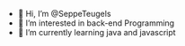 - 👋 Hi, I’m @SeppeTeugels
- 👀 I’m interested in back-end Programming
- 🌱 I’m currently learning java and javascript

<!---
SeppeTeugels/SeppeTeugels is a ✨ special ✨ repository because its `README.md` (this file) appears on your GitHub profile.
You can click the Preview link to take a look at your changes.
--->
